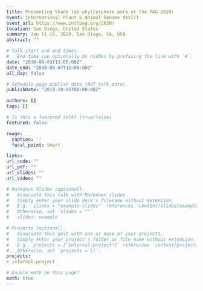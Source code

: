 ```yaml
---
title: Presenting Shade lab phyllosphere work at the PAG 2020!
event: International Plant & Animal Genome XXVIII 
event_url: https://www.intlpag.org/2020/
location: San Diego, United States
summary: Jan 11-15, 2020, San Diego, CA, USA.
abstract: ""

# Talk start and end times.
#   End time can optionally be hidden by prefixing the line with `#`.
date: "2030-08-03T13:00:00Z"
date_end: "2030-08-07T15:00:00Z"
all_day: false

# Schedule page publish date (NOT talk date).
publishDate: "2019-10-05T00:00:00Z"

authors: []
tags: []

# Is this a featured talk? (true/false)
featured: false

image:
  caption: ''
  focal_point: Smart

links:
url_code: ""
url_pdf: ""
url_slides: ""
url_video: ""

# Markdown Slides (optional).
#   Associate this talk with Markdown slides.
#   Simply enter your slide deck's filename without extension.
#   E.g. `slides = "example-slides"` references `content/slides/example-slides.md`.
#   Otherwise, set `slides = ""`.
#   slides: example

# Projects (optional).
#   Associate this post with one or more of your projects.
#   Simply enter your project's folder or file name without extension.
#   E.g. `projects = ["internal-project"]` references `content/project/deep-learning/index.md`.
#   Otherwise, set `projects = []`.
projects:
- internal-project

# Enable math on this page?
math: true
---
```



